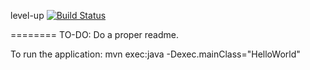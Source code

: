 level-up [![Build Status](https://travis-ci.org/thoughtworks/level-up.png)](https://travis-ci.org/thoughtworks/level-up)

========
TO-DO: Do a proper readme.


To run the application:
mvn exec:java -Dexec.mainClass="HelloWorld"
